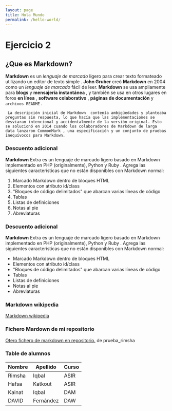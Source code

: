 ```yaml
---
layout: page
title: Hola Mundo
permalink: /hello-world/
---
```

# Ejercicio 2 <!-- Un Título princioal-->
## ¿Que es Markdown? <!-- Un subtítulo-->

<!-- Un párrafo, con palabras en negrita, en cursiva, en código (por ejemplo esto está escrito en código) -->
**Markdown** es un *lenguaje de marcado* ligero para crear texto formateado utilizando un editor de texto simple . **John Gruber** creó **Markdown** en 2004 como un *lenguaje de marcado* fácil de leer. **Markdown** se usa ampliamente para **blogs** y **mensajería instantánea** , y también se usa en otros lugares en foros **en línea** , **software colaborativo** , **páginas de documentación** y `archivos README` .    

<!-- Un trozo de código. --> 
``` La descripción inicial de Markdown  contenía ambigüedades y planteaba preguntas sin respuesta, lo que hacía que las implementaciones se desviaran intencional y accidentalmente de la versión original. Esto se solucionó en 2014 cuando los colaboradores de Markdown de larga data lanzaron CommonMark , una especificación y un conjunto de pruebas inequívocos para Markdown.```

<!--Una lista ordenada -->   

### Descuento adicional

**Markdown** Extra es un lenguaje de marcado ligero basado en Markdown implementado en PHP (originalmente), Python y Ruby . Agrega las siguientes características que no están disponibles con Markdown normal:

1. Marcado Markdown dentro de bloques HTML
2. Elementos con atributo id/class
3. "Bloques de código delimitados" que abarcan varias líneas de código
4. Tablas 
5. Listas de definiciones
6. Notas al pie
7. Abreviaturas

<!--Una lista desordenada. -->   

### Descuento adicional

**Markdown** Extra es un lenguaje de marcado ligero basado en Markdown implementado en PHP (originalmente), Python y Ruby . Agrega las siguientes características que no están disponibles con Markdown normal:

* Marcado Markdown dentro de bloques HTML
* Elementos con atributo id/class
* "Bloques de código delimitados" que abarcan varias líneas de código
* Tablas 
* Listas de definiciones
* Notas al pie
* Abreviaturas

<!-- Un enlace a una URL externa. -->
### Markdown wikipedia 
[Markdown wikipedia](https://en.wikipedia.org/wiki/Markdown)  

<!--Un enlace a otro fichero Markdown que tengas en el repositorio.  -->  
### Fichero Mardown de mi repositorio
[Otero fichero de markdown en repositorio.](https://github.com/Rimsha-Iqbal/prueba-rimsha/blob/main/ejercicio1.md) de prueba_rimsha


<!-- Una tabla-->
###  Table de alumnos 

|Nombre |Apellido   |Curso  |
|-------|-----------|-------|
|Rimsha | Iqbal     |ASIR   |
|Hafsa  |Katkout    |ASIR   |
|Kainat |Iqbal      |DAM    |
|DAVID  |Fernández  |DAW    |
